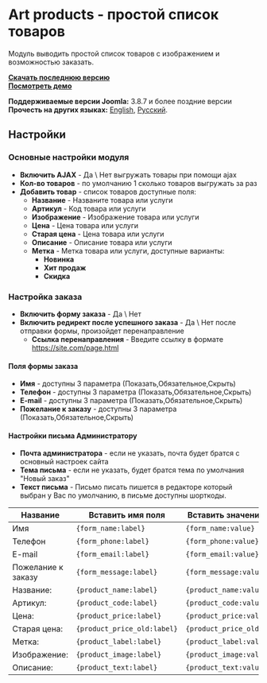 # Art products - простой список товаров
Модуль выводить простой список товаров  с изображением и возможностью заказать.

**[Скачать последнюю версию](https://github.com/ArtPavluk/mod_art_products/releases/latest)**   
**[Посмотреть демо](https://demo.art-pavluk.com)**

**Поддерживаемые версии Joomla:** 3.8.7 и более поздние версии   
**Прочесть на других языках:**
[English](https://github.com/ArtPavluk/mod_art_products/blob/master/README.md), 
[Русский](https://github.com/ArtPavluk/mod_art_products/blob/master/README.ru-RU.md).


## Настройки

### Основные настройки модуля
* **Bключить AJAX** - Да \ Нет  выгружать товары при помощи ajax
* **Кол-во товаров** - по умолчанию 1 сколько товаров выгружать за раз
* **Добавить товар** - список товаров доступные поля:
	* **Название** - Названите товара или услуги
	* **Артикул** - Код товара или услуги
	* **Изображение** - Изображение товара или услуги
	* **Цена** - Цена товара или услуги
	* **Старая цена** - Цена товара или услуги
	* **Описание** - Описание товара или услуги
	* **Метка** - Метка товара или услуги, доступные варианты:
		* **Новинка**
		* **Хит продаж**
		* **Скидка**
	
		
### Настройка заказа
* **Включить форму заказа** - Да \ Нет
* **Включить редирект после успешного заказа** - Да \ Нет после отправки формы, произойдет перенаправление
	* **Ссылка перенаправления** - Введите ссылку в формате https://site.com/page.html

#### Поля формы заказа
* **Имя** - доступны 3 параметра (Показать,Обязательное,Скрыть)
* **Телефон** - доступны 3 параметра (Показать,Обязательное,Скрыть)
* **E-mail** - доступны 3 параметра (Показать,Обязательное,Скрыть)
* **Пожелание к заказу** - доступны 3 параметра (Показать,Обязательное,Скрыть)

#### Настройки письма Администратору
* **Почта администратора** - если не указать, почта будет братся с основный настроек сайта
* **Тема письма** - если не указать, будет братся тема по умолчания "Новый заказ"
* **Текст письма** - Письмо писать пишется в редакторе который выбран у Вас по умолчанию, в письме доступны шорткоды.
	
Название | Вставить имя поля | Вставить значение поля
--- | --- | ---|
Имя | `{form_name:label}` | `{form_name:value}` 
Телефон | `{form_phone:label}` | `{form_phone:value}` 
E-mail | `{form_email:label}` | `{form_email:value}` 
Пожелание к заказу | `{form_message:label}` | `{form_message:value}` 
Название: | `{product_name:label}` | `{product_name:value}` 
Артикул: | `{product_code:label}` | `{product_code:value}` 
Цена: | `{product_price:label}` | `{product_price:value}` 
Старая цена: | `{product_price_old:label}` | `{product_price_old:value}` 
Метка: | `{product_label:label}` | `{product_label:value}` 
Изображение: | `{product_image:label}` | `{product_image:value}`
Описание: | `{product_text:label}` | `{product_text:value}`

